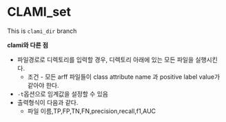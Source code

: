 # CLAMI_set

This is `clami_dir` branch 

**clami와 다른 점** 

- 파일경로로 디렉토리를 입력할 경우, 디렉토리 아래에 있는 모든 파일을 실행시킨다. 
  - 조건 - 모든 arff 파일들이 class attribute name 과 positive label value가 같아야 한다.
- `-t`옵션으로 임계값을 설정할 수 있음 
- 출력형식이 다음과 같다. 
  - 파일 이름,TP,FP,TN,FN,precision,recall,f1,AUC

